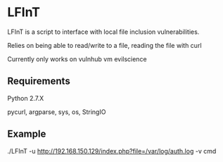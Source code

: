 # LFInT

LFInT is a script to interface with local file inclusion vulnerabilities.

Relies on being able to read/write to a file, reading the file with curl

Currently only works on vulnhub vm evilscience


## Requirements
Python 2.7.X

pycurl, argparse, sys, os, StringIO

## Example
./LFInT -u http://192.168.150.129/index.php?file=/var/log/auth.log -v cmd
